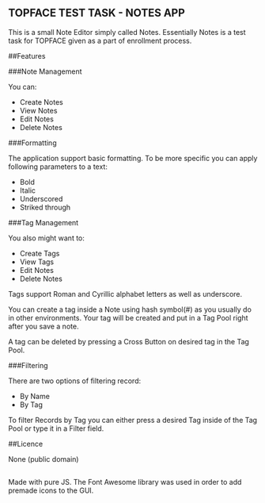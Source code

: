 ## TOPFACE TEST TASK - NOTES APP

This is a small Note Editor simply called Notes. Essentially Notes is a test task for TOPFACE given as a part of enrollment process.

##Features

###Note Management

You can:

* Create Notes
* View Notes
* Edit Notes
* Delete Notes

###Formatting

The application support basic formatting. To be more specific you can apply following parameters to a text:

* Bold
* Italic
* Underscored
* Striked through

###Tag Management

You also might want to:

* Create Tags
* View Tags
* Edit Notes
* Delete Notes

Tags support Roman and Cyrillic alphabet letters as well as underscore.

You can create a tag inside a Note using hash symbol(#) as you usually do in other environments. Your tag will be created and put in a Tag Pool right after you save a note.

A tag can be deleted by pressing a Cross Button on desired tag in the Tag Pool.

###Filtering 

There are two options of filtering record:

* By Name
* By Tag

To filter Records by Tag you can either press a desired Tag inside of the Tag Pool or type it in a Filter field.

##Licence

None (public domain)

##

Made with pure JS. The Font Awesome library was used in order to add premade icons to the GUI.

